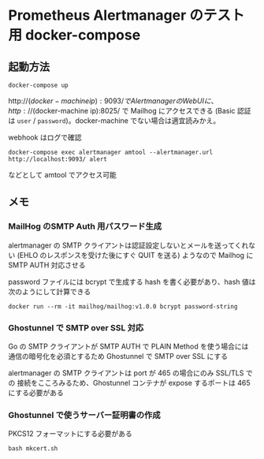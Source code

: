 # Prometheus Alertmanager のテスト用 docker-compose

## 起動方法

```
docker-compose up
```

http://$(docker-machine ip):9093/ で Alertmanager の Web UI に、 http://$(docker-machine ip):8025/ で Mailhog にアクセスできる (Basic 認証は `user` / `password`)。docker-machine でない場合は適宜読みかえ。

webhook はログで確認

```
docker-compose exec alertmanager amtool --alertmanager.url http://localhost:9093/ alert
```

などとして amtool でアクセス可能

## メモ

### MailHog のSMTP Auth 用パスワード生成

alertmanager の SMTP クライアントは認証設定しないとメールを送ってくれない
(EHLO のレスポンスを受けた後にすぐ QUIT を送る) ようなので
Mailhog に SMTP AUTH 対応させる

password ファイルには bcrypt で生成する hash を書く必要があり、hash 値は次のようにして計算できる

```
docker run --rm -it mailhog/mailhog:v1.0.0 bcrypt password-string
```

### Ghostunnel で SMTP over SSL 対応

Go の SMTP クライアントが SMTP AUTH で PLAIN Method を使う場合には
通信の暗号化を必須とするため Ghostunnel で SMTP over SSL にする

alertmanager の SMTP クライアントは port が 465 の場合にのみ SSL/TLS での
接続をこころみるため、Ghostunnel コンテナが expose するポートは 465 にする必要がある

### Ghostunnel で使うサーバー証明書の作成

PKCS12 フォーマットにする必要がある

```
bash mkcert.sh
```
